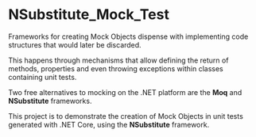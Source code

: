 # NSubstitute_Mock_Test

Frameworks for creating Mock Objects dispense with implementing code structures that would later be discarded. 

This happens through mechanisms that allow defining the return of methods, properties and even throwing exceptions within classes containing unit tests.

Two free alternatives to mocking on the .NET platform are the **Moq** and **NSubstitute** frameworks.

This project is to demonstrate the creation of Mock Objects in unit tests generated with .NET Core, using the **NSubstitute** framework.
